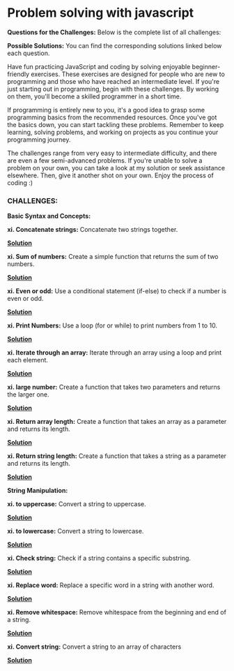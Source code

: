 # Problem solving with javascript

**Questions for the Challenges:**
Below is the complete list of all challenges:

**Possible Solutions:**
You can find the corresponding solutions linked below each question.

Have fun practicing JavaScript and coding by solving enjoyable beginner-friendly exercises. These exercises are designed for people who are new to programming and those who have reached an intermediate level. If you're just starting out in programming, begin with these challenges. By working on them, you'll become a skilled programmer in a short time.

If programming is entirely new to you, it's a good idea to grasp some programming basics from the recommended resources. Once you've got the basics down, you can start tackling these problems. Remember to keep learning, solving problems, and working on projects as you continue your programming journey.

The challenges range from very easy to intermediate difficulty, and there are even a few semi-advanced problems. If you're unable to solve a problem on your own, you can take a look at my solution or seek assistance elsewhere. Then, give it another shot on your own. Enjoy the process of coding :)

### CHALLENGES:

**Basic Syntax and Concepts:**

**xi. Concatenate strings:**
    Concatenate two strings together.
    
 **[Solution](https://github.com/mhmdNoman/Problem-solving-with-javascript/blob/master/concatStr.js)**

**xi. Sum of numbers:**
    Create a simple function that returns the sum of two numbers.
    
 **[Solution](https://github.com/mhmdNoman/Problem-solving-with-javascript/blob/master/sumNumber.js)**

**xi. Even or odd:**
    Use a conditional statement (if-else) to check if a number is even or odd.
    
 **[Solution](https://github.com/mhmdNoman/Problem-solving-with-javascript/blob/master/evenOdd.js)**

**xi. Print Numbers:**
    Use a loop (for or while) to print numbers from 1 to 10.
    
 **[Solution](https://github.com/mhmdNoman/Problem-solving-with-javascript/blob/master/printNum.js)**

**xi. Iterate through an array:**
    Iterate through an array using a loop and print each element.
    
 **[Solution](https://github.com/mhmdNoman/Problem-solving-with-javascript/blob/master/iterateArr.js)**

**xi. large number:**
    Create a function that takes two parameters and returns the larger one.
    
 **[Solution](https://github.com/mhmdNoman/Problem-solving-with-javascript/blob/master/largeNum.js)**

**xi. Return array length:**
    Create a function that takes an array as a parameter and returns its length.
    
 **[Solution](https://github.com/mhmdNoman/Problem-solving-with-javascript/blob/master/arrLen.js)**

**xi. Return string length:**
    Create a function that takes a string as a parameter and returns its length.
    
 **[Solution](https://github.com/mhmdNoman/Problem-solving-with-javascript/blob/master/strLen.js)**



 **String Manipulation:**


**xi. to uppercase:**
    Convert a string to uppercase.
    
 **[Solution]()**

**xi. to lowercase:**
    Convert a string to lowercase.
    
 **[Solution]()**

**xi. Check string:**
    Check if a string contains a specific substring.
    
 **[Solution]()**

**xi. Replace word:**
    Replace a specific word in a string with another word.
    
 **[Solution]()**

**xi. Remove whitespace:**
    Remove whitespace from the beginning and end of a string.
    
 **[Solution]()**

**xi. Convert string:**
    Convert a string to an array of characters
    
 **[Solution]()**